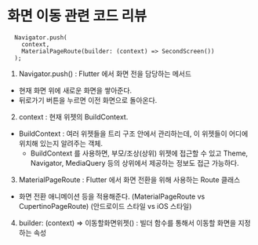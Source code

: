 # 화면 이동 관련 코드 리뷰
```
  Navigator.push(
    context,
    MaterialPageRoute(builder: (context) => SecondScreen())
  );
```
1. Navigator.push() 
: Flutter 에서 화면 전을 담당하는 메서드
- 현재 화면 위에 새로운 화면을 쌓아준다.
- 뒤로가기 버튼을 누르면 이전 화면으로 돌아온다.

2. context
: 현재 위젯의 BuildContext.
* BuildContext 
: 여러 위젯들을 트리 구조 안에서 관리하는데,
  이 위젯들이 어디에 위치해 있는지 알려주는 객체.
  * BuildContext 를 사용하면, 
    부모/조상(상위) 위젯에 접근할 수 있고
    Theme, Navigator, MediaQuery 등의 상위에서 제공하는 정보도 접근 가능하다.

3. MaterialPageRoute
: Flutter 에서 화면 전환을 위해 사용하는 Route 클래스
- 화면 전환 애니메이션 등을 적용해준다.
 (MaterialPageRoute vs CupertinoPageRoute)
 (안드로이드 스타일 vs iOS 스타일)


4. builder: (context) => 이동할화면위젯()
: 빌더 함수를 통해서 이동할 화면을 지정하는 속성
